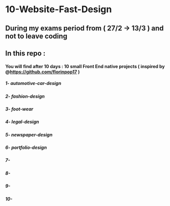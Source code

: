 # 10-Website-Fast-Design
## During my exams period from ( 27/2 -> 13/3 ) and not to leave coding
## In this repo :
#### You will find after 10 days : 10 small Front End native projects ( inspired by @https://github.com/florinpop17 )
##### 1- automotive-car-design
##### 2- fashion-design
##### 3- foot-wear
##### 4- legal-design
##### 5- newspaper-design
##### 6- portfolio-design
##### 7-
##### 8-
##### 9-
##### 10-
